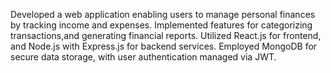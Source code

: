 Developed a web application enabling users to manage personal finances by tracking income and expenses.
Implemented features for categorizing transactions,and generating financial reports.
Utilized React.js for frontend, and Node.js with Express.js for backend services.
Employed MongoDB for secure data storage, with user authentication managed via JWT.
